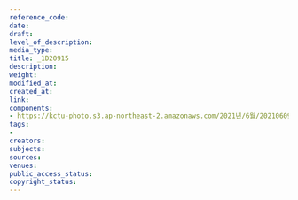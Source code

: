 ```yaml
---
reference_code: 
date: 
draft: 
level_of_description: 
media_type: 
title: _1D20915
description: 
weight: 
modified_at: 
created_at: 
link: 
components:
- https://kctu-photo.s3.ap-northeast-2.amazonaws.com/2021년/6월/20210609_산재사망+노동자+추모분향소+및+농성장+설치/_1D20915.jpg
tags:
- 
creators: 
subjects: 
sources: 
venues: 
public_access_status: 
copyright_status: 
---
```

